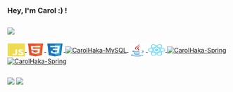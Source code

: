### Hey, I'm Carol :) !

##

<div>
 <a href="https://github.com/hakacarol">
<!--  <img height="180em" src="https://github-readme-stats.vercel.app/api?username=hakacarol&show_icons=true&theme=onedark&include_all_commits=true&count_private=true&hide_rank=true&hide_border=true"/> -->
 <img height="180em" src="https://github-readme-stats.vercel.app/api/top-langs/?username=hakacarol&layout=compact&langs_count=7&theme=onedark&hide_border=true"/>
</div>

<div style="display: inline_block"><br>
 <img align="center" alt="CarolHaka-Js" height="30" width="40" src="https://raw.githubusercontent.com/devicons/devicon/master/icons/javascript/javascript-plain.svg">
 <img align="center" alt="CarolHaka-HTML" height="30" width="40" src="https://raw.githubusercontent.com/devicons/devicon/master/icons/html5/html5-original.svg">
 <img align="center" alt="CarolHaka-CSS" height="30" width="40" src="https://raw.githubusercontent.com/devicons/devicon/master/icons/css3/css3-original.svg">
 <img align="center" alt="CarolHaka-MySQL" height="30" width="40" src="https://cdn.jsdelivr.net/gh/devicons/devicon/icons/mysql/mysql-original.svg">
 <img align="center" alt="CarolHaka-Java" height="30" width="40" src="https://raw.githubusercontent.com/devicons/devicon/9f4f5cdb393299a81125eb5127929ea7bfe42889/icons/java/java-original.svg">
 <img align="center" alt="CarolHaka-React" height="30" width="40" src="https://raw.githubusercontent.com/devicons/devicon/master/icons/react/react-original.svg">
 <img align="center" alt="CarolHaka-Spring" height="30" width="40" src="https://cdn.jsdelivr.net/gh/devicons/devicon/icons/spring/spring-original.svg" />
 <img align="center" alt="CarolHaka-Spring" height="30" width="40" src="https://cdn.jsdelivr.net/gh/devicons/devicon/icons/spring/spring-original-wordmark.svg" />

</div>

  ##
  
<div>
 <a href="https://www.linkedin.com/in/hakacarolina/" target="_blank"><img src="https://img.shields.io/badge/LinkedIn-0077B5?style=for-the-badge&logo=linkedin&logoColor=white" target="_blank"></a> 
 <a href = "mailto:haka.carolina@gmail.com"><img src="https://img.shields.io/badge/Gmail-D14836?style=for-the-badge&logo=gmail&logoColor=white"></a>
 
<!-- ![Snake animation](https://github.com/hakacarol/hakacarol/blob/output/github-contribution-grid-snake.svg) -->
</div>
